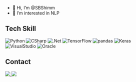 - 👋 Hi, I’m @SBShimm
- 👀 I’m interested in NLP


## Tech Skill
![Python](https://img.shields.io/badge/Python-3776AB?&style=plastic&logo=Python&logoColor=white)
![CSharp](https://img.shields.io/badge/CSharp-239120?&style=plastic&logo=CSharp&logoColor=white)
![.Net](https://img.shields.io/badge/.Net-512BD4?&style=plastic&logo=.Net&logoColor=white)
![TensorFlow](https://img.shields.io/badge/TensorFlow-FF6F00?&style=plastic&logo=TensorFlow&logoColor=white)
![pandas](https://img.shields.io/badge/pandas-150458?&style=plastic&logo=pandas&logoColor=white)
![Keras](https://img.shields.io/badge/Keras-D00000?&style=plastic&logo=Keras&logoColor=white)
![VisualStudio](https://img.shields.io/badge/VisualStudio-5C2D91?&style=plastic&logo=VisualStudio&logoColor=white)
![Oracle](https://img.shields.io/badge/Oracle-F80000?&style=plastic&logo=Oracle&logoColor=white)

## Contact
<a href="mailto:sksungbo@gmail.com">
  <img
       src="https://img.shields.io/badge/Gmail-EA4335?&style=plastic&logo=Gmail&logoColor=white&link=mailto:sksungbo@gmail.com">
</a>
<a href="https://open.spotify.com/user/31ppgft54asgvatjdpjncpe5orum?si=f473ddb685c646f1">
  <img
       src="https://img.shields.io/badge/Spotify-1DB954?&style=plastic&logo=Spotify&logoColor=white&link=https://open.spotify.com/user/31ppgft54asgvatjdpjncpe5orum?si=f473ddb685c646f1">
</a>
